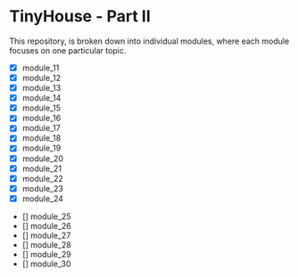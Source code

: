 # TinyHouse - Part II

This repository, is broken down into individual modules, where each module focuses on one particular topic.

- [x] module_11
- [x] module_12
- [x] module_13
- [x] module_14
- [x] module_15
- [x] module_16
- [x] module_17
- [x] module_18
- [x] module_19
- [x] module_20
- [x] module_21
- [x] module_22
- [x] module_23
- [x] module_24
- [] module_25
- [] module_26
- [] module_27
- [] module_28
- [] module_29
- [] module_30
